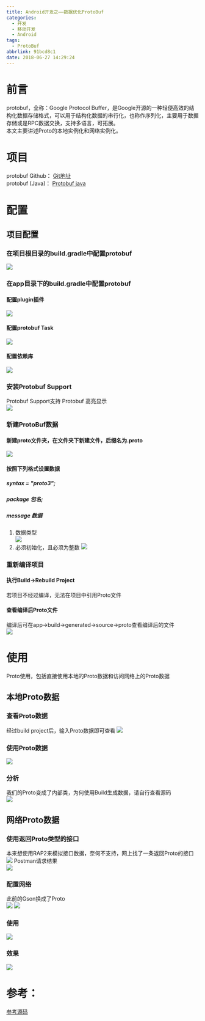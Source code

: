 ```yaml
---
title: Android开发之——数据优化ProtoBuf
categories:
  - 开发
  - 移动开发
  - Android
tags:
  - ProtoBuf
abbrlink: 91bcd8c1
date: 2018-06-27 14:29:24
---
```

# 前言
protobuf，全称：Google Protocol Buffer，是Google开源的一种轻便高效的结构化数据存储格式，可以用于结构化数据的串行化，也称作序列化，主要用于数据存储或是RPC数据交换，支持多语言，可拓展。   
本文主要讲述Proto的本地实例化和网络实例化。     
<!--more-->

# 项目
protobuf Github： [Git地址][1]    
protobuf (Java)： [Protobuf java][2]

# 配置
## 项目配置
###  在项目根目录的build.gradle中配置protobuf
![][3]  
### 在app目录下的build.gradle中配置protobuf
#### 配置plugin插件
![][4]    
#### 配置protobuf Task
![][5]  
#### 配置依赖库  
![][6]  

### 安装Protobuf Support
Protobuf Support支持 Protobuf 高亮显示  
![][7]  

### 新建ProtoBuf数据

#### 新建proto文件夹，在文件夹下新建文件，后缀名为.proto  
![][8]  

#### 按照下列格式设置数据
##### syntax = "proto3";
##### package 包名;
##### message 数据 
1. 数据类型  
	![][9]  
2. 必须初始化，且必须为整数
	![][10]  

### 重新编译项目
#### 执行Build->Rebuild Project 
若项目不经过编译，无法在项目中引用Proto文件
#### 查看编译后Proto文件 
编译后可在app->build->generated->source->proto查看编译后的文件   
![][11]

# 使用
Proto使用，包括直接使用本地的Proto数据和访问网络上的Proto数据 
## 本地Proto数据
### 查看Proto数据
经过build project后，输入Proto数据即可查看
![][12]  
### 使用Proto数据
![][13]
### 分析
我们的Proto变成了内部类，为何使用Build生成数据，请自行查看源码  
![][14]
## 网络Proto数据
### 使用返回Proto类型的接口
本来想使用RAP2来模拟接口数据，奈何不支持，网上找了一条返回Proto的接口
![][15] 
Postman请求结果  
![][16]  
### 配置网络
此前的Gson换成了Proto  
![][17] 
![][18]  
### 使用
![][19] 
### 效果  
![][20] 

# 参考：  
[参考源码][21] 


[1]: https://github.com/google/protobuf
[2]: https://github.com/google/protobuf/tree/master/java
[3]: https://images.pgzxc.com/proto-pro-build-gradle.png
[4]: https://images.pgzxc.com/proto-app-build-gradle.png
[5]: https://images.pgzxc.com/proto-app-build-gradle-protoc.png
[6]: https://images.pgzxc.com/proto-app-build-gradle-depend.png
[7]: https://images.pgzxc.com/protobuf-support.png
[8]: https://images.pgzxc.com/proto-new-file.png
[9]: https://images.pgzxc.com/proto-data-type.png
[10]: https://images.pgzxc.com/proto-data-error.png
[11]: https://images.pgzxc.com/proto-generate.png
[12]: https://images.pgzxc.com/proto-local-prefix.png
[13]: https://images.pgzxc.com/proto-local-use.png
[14]: https://images.pgzxc.com/proto-local-build.png
[15]: https://images.pgzxc.com/proto-net-work.png
[16]: https://images.pgzxc.com/proto-postman.png
[17]: https://images.pgzxc.com/proto-net-retrofit.png
[18]: https://images.pgzxc.com/proto-net-service.png
[19]: https://images.pgzxc.com/proto-net-use.png
[20]: https://images.pgzxc.com/proto.gif
[21]: https://github.com/PGzxc/Protobuf